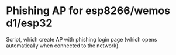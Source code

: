 # Phishing AP for esp8266/wemos d1/esp32

Script, which create AP with phishing login page (which opens automatically when connected to the network).
